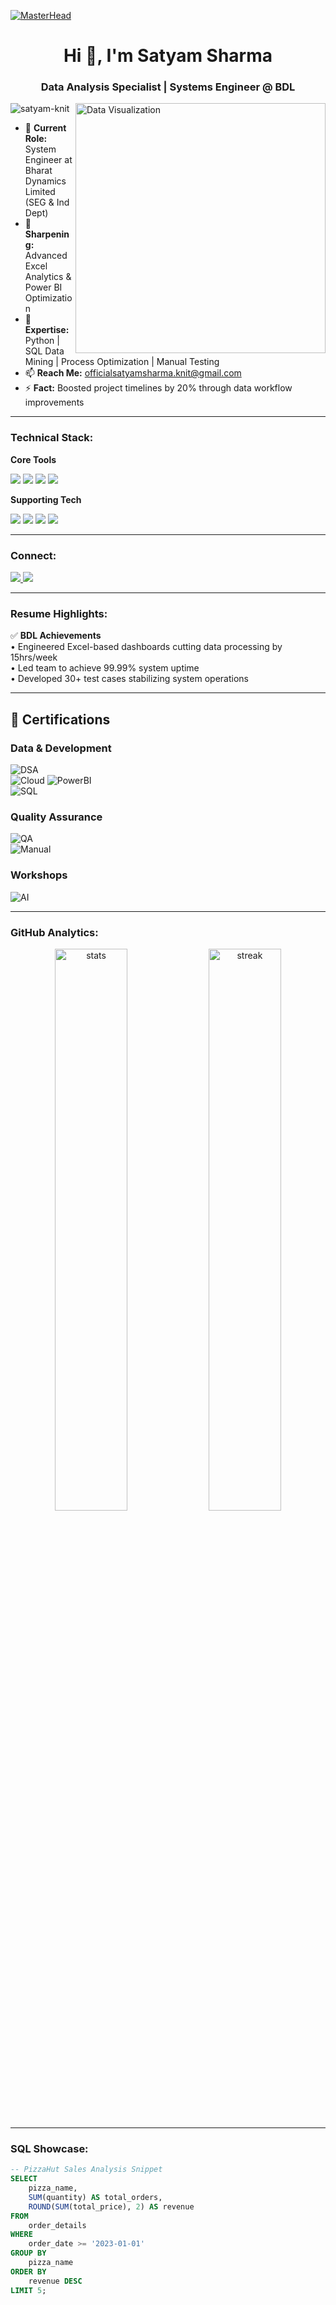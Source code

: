 [![MasterHead](https://media2.giphy.com/media/v1.Y2lkPTc5MGI3NjExMW01MG03ZmFyb3N6cDRmbzhsYW1uZmpidDU0MXRod28zMWpkN3dzaiZlcD12MV9pbnRlcm5hbF9naWZfYnlfaWQmY3Q9Zw/3oxRm9NLuGHvWCZcdO/giphy.gif)](https://github.com/satyam-knit)

<h1 align="center">Hi 👋, I'm Satyam Sharma</h1>
<h3 align="center">Data Analysis Specialist | Systems Engineer @ BDL</h3>

<img align="right" alt="Data Visualization" width="400" src="https://cdn.dribbble.com/users/878331/screenshots/16153624/media/5232321eef1bfd3b3a3d7a8e4d8d6532.gif">

<p align="left">
  <img src="https://komarev.com/ghpvc/?username=satyam-knit&label=Profile%20views&color=0e75b6&style=flat" alt="satyam-knit" />
</p>

- 🔭 <strong>Current Role:</strong> System Engineer at Bharat Dynamics Limited (SEG & Ind Dept)  
- 🌱 <strong>Sharpening:</strong> Advanced Excel Analytics & Power BI Optimization  
- 💬 <strong>Expertise:</strong> Python | SQL Data Mining | Process Optimization | Manual Testing  
- 📫 <strong>Reach Me:</strong> officialsatyamsharma.knit@gmail.com  
- ⚡ <strong>Fact:</strong> Boosted project timelines by 20% through data workflow improvements  

---

<h3 align="left">Technical Stack:</h3>

<strong>Core Tools</strong>  
<p align="left">
  <img src="https://img.shields.io/badge/Python-3776AB?style=for-the-badge&logo=python&logoColor=white"/>
  <img src="https://img.shields.io/badge/SQL-4479A1?style=for-the-badge&logo=mysql&logoColor=white"/>
  <img src="https://img.shields.io/badge/Excel-217346?style=for-the-badge&logo=microsoft-excel&logoColor=white"/>
  <img src="https://img.shields.io/badge/PowerBI-F2C811?style=for-the-badge&logo=powerbi&logoColor=black"/>
</p>

<strong>Supporting Tech</strong>  
<p align="left">
  <img src="https://img.shields.io/badge/Git-F05032?style=flat-square&logo=git&logoColor=white"/>
  <img src="https://img.shields.io/badge/Tableau-E97627?style=flat-square&logo=tableau&logoColor=white"/>
  <img src="https://img.shields.io/badge/Linux-FCC624?style=flat-square&logo=linux&logoColor=black"/>
  <img src="https://img.shields.io/badge/Jira-0052CC?style=flat-square&logo=jira&logoColor=white"/>
</p>

---

<h3 align="left">Connect:</h3>
<p align="left">
  <a href="https://linkedin.com/in/satyam-sharma-dev" target="_blank">
    <img src="https://img.shields.io/badge/LinkedIn-0A66C2?style=for-the-badge&logo=linkedin&logoColor=white"/>
  </a>
  <a href="https://github.com/satyam-knit" target="_blank">
    <img src="https://img.shields.io/badge/GitHub-181717?style=for-the-badge&logo=github&logoColor=white"/>
  </a>
</p>

---

<h3 align="left">Resume Highlights:</h3>

✅ <strong>BDL Achievements</strong>  
• Engineered Excel-based dashboards cutting data processing by 15hrs/week  
• Led team to achieve 99.99% system uptime  
• Developed 30+ test cases stabilizing system operations  

---

## 📜 Certifications

### <strong>Data & Development</strong>  
![DSA](https://img.shields.io/badge/Data_Structures_%26_Algorithms-Scalers_Academy-FF6F00)  
![Cloud](https://img.shields.io/badge/Cloud_Computing-IIT_Kharagpur_(Top_10%25)-0078D4)  
![PowerBI](https://img.shields.io/badge/Power_BI-TechTip24-FFB900)  
![SQL](https://img.shields.io/badge/SQL_for_Data_Science-Great_Learning-00AEEF)  

### <strong>Quality Assurance</strong>  
![QA](https://img.shields.io/badge/Software_Testing_%26_QA-Udemy-A435F0)  
![Manual](https://img.shields.io/badge/Manual_Testing-Great_Learning-00AEEF)  

### <strong>Workshops</strong>  
![AI](https://img.shields.io/badge/AI_Tools_Workshop-be10X-01B0D3)  

---

<h3 align="left">GitHub Analytics:</h3>

<p align="center">
  <img src="https://github-readme-stats.vercel.app/api?username=satyam-knit&show_icons=true&theme=merko&hide_border=true" alt="stats" width="48%">
  <img src="https://github-readme-streak-stats.herokuapp.com/?user=satyam-knit&theme=merko&hide_border=true" alt="streak" width="48%">
</p>

---

<h3 align="left">SQL Showcase:</h3>

```sql
-- PizzaHut Sales Analysis Snippet
SELECT 
    pizza_name,
    SUM(quantity) AS total_orders,
    ROUND(SUM(total_price), 2) AS revenue
FROM 
    order_details
WHERE 
    order_date >= '2023-01-01'
GROUP BY 
    pizza_name
ORDER BY 
    revenue DESC
LIMIT 5;
